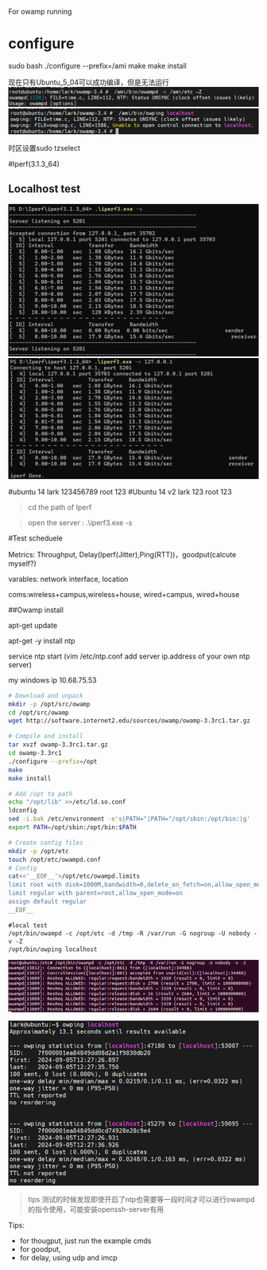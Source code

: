 For owamp running
# configure
sudo bash ./configure --prefix=/ami 
make 
make install

现在只有Ubuntu_5_04可以成功编译，但是无法运行
![alt text](image.png)
![alt text](image-1.png)

时区设置sudo tzselect


#Iperf(3.1.3_64)
## Localhost test
![local server output](image-2.png)
![Local client output](image-3.png)

#ubuntu 14
lark 123456789
root 123
#Ubuntu 14 v2
lark 123
root 123


>cd the path of Iperf

>open the server : .\iperf3.exe -s


#Test scheduele

Metrics: Throughput, Delay(Iperf(Jitter),Ping(RTT))，goodput(calcute myself?)

varables: network interface, location

coms:wireless+campus,wireless+house, wired+campus, wired+house

##Owamp install

apt-get update

apt-get -y install ntp

service ntp start (vim /etc/ntp.conf  add server ip.address of your own ntp server)
 
my windows ip 10.68.75.53

```bash
# Download and unpack
mkdir -p /opt/src/owamp
cd /opt/src/owamp
wget http://software.internet2.edu/sources/owamp/owamp-3.3rc1.tar.gz
```
```bash
# Compile and install
tar xvzf owamp-3.3rc1.tar.gz
cd owamp-3.3rc1
./configure --prefix=/opt
make
make install
```

```bash
# Add /opt to path
echo "/opt/lib" >>/etc/ld.so.conf
ldconfig
sed -i.bak /etc/environment -e's|PATH="|PATH="/opt/sbin:/opt/bin:|g'
export PATH=/opt/sbin:/opt/bin:$PATH
```
```bash
# Create config files
mkdir -p /opt/etc
touch /opt/etc/owampd.conf
# Config
cat<<'__EOF__'>/opt/etc/owampd.limits
limit root with disk=1000M,bandwidth=0,delete_on_fetch=on,allow_open_mode=off
limit regular with parent=root,allow_open_mode=on
assign default regular
__EOF__
```

```
#local test
/opt/bin/owampd -c /opt/etc -d /tmp -R /var/run -G nogroup -U nobody -v -Z 
/opt/bin/owping localhost
```

![alt text](image-4.png)

![alt text](image-5.png)

>tips 
测试的时候发现即使开启了ntp也需要等一段时间才可以进行owampd的指令使用，可能安装openssh-server有用

Tips:
* for thougput, just run the example cmds 
* for goodput,
* for delay, using udp and imcp
